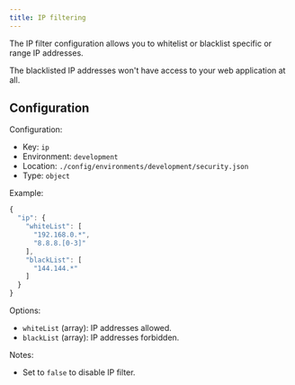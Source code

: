 ```yaml
---
title: IP filtering
---
```


The IP filter configuration allows you to whitelist or blacklist specific or range IP addresses.

The blacklisted IP addresses won't have access to your web application at all.

## Configuration

Configuration:

- Key: `ip`
- Environment: `development`
- Location: `./config/environments/development/security.json`
- Type: `object`

Example:

```js
{
  "ip": {
    "whiteList": [
      "192.168.0.*",
      "8.8.8.[0-3]"
    ],
    "blackList": [
      "144.144.*"
    ]
  }
}
```

Options:

- `whiteList` (array): IP addresses allowed.
- `blackList` (array): IP addresses forbidden.

Notes:

- Set to `false` to disable IP filter.
